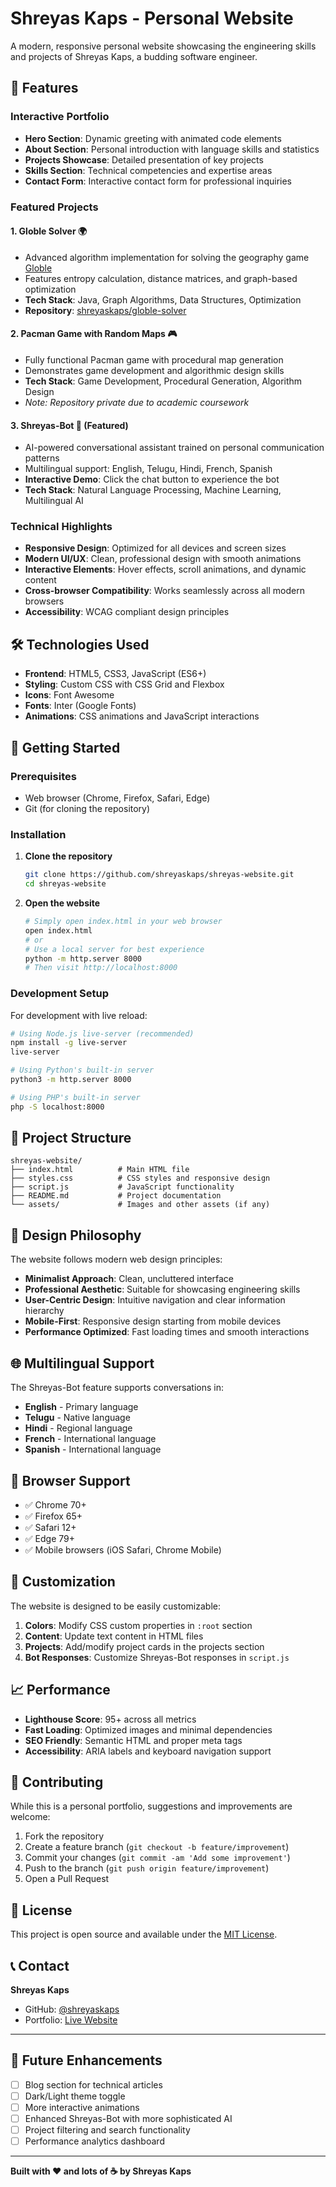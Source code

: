 # Shreyas Kaps - Personal Website

A modern, responsive personal website showcasing the engineering skills and projects of Shreyas Kaps, a budding software engineer.

## 🌟 Features

### **Interactive Portfolio**
- **Hero Section**: Dynamic greeting with animated code elements
- **About Section**: Personal introduction with language skills and statistics
- **Projects Showcase**: Detailed presentation of key projects
- **Skills Section**: Technical competencies and expertise areas
- **Contact Form**: Interactive contact form for professional inquiries

### **Featured Projects**

#### 1. **Globle Solver** 🌍
- Advanced algorithm implementation for solving the geography game [Globle](https://globle-game.com/)
- Features entropy calculation, distance matrices, and graph-based optimization
- **Tech Stack**: Java, Graph Algorithms, Data Structures, Optimization
- **Repository**: [shreyaskaps/globle-solver](https://github.com/shreyaskaps/globle-solver)

#### 2. **Pacman Game with Random Maps** 🎮
- Fully functional Pacman game with procedural map generation
- Demonstrates game development and algorithmic design skills
- **Tech Stack**: Game Development, Procedural Generation, Algorithm Design
- *Note: Repository private due to academic coursework*

#### 3. **Shreyas-Bot** 🤖 (Featured)
- AI-powered conversational assistant trained on personal communication patterns
- Multilingual support: English, Telugu, Hindi, French, Spanish
- **Interactive Demo**: Click the chat button to experience the bot
- **Tech Stack**: Natural Language Processing, Machine Learning, Multilingual AI

### **Technical Highlights**
- **Responsive Design**: Optimized for all devices and screen sizes
- **Modern UI/UX**: Clean, professional design with smooth animations
- **Interactive Elements**: Hover effects, scroll animations, and dynamic content
- **Cross-browser Compatibility**: Works seamlessly across all modern browsers
- **Accessibility**: WCAG compliant design principles

## 🛠️ Technologies Used

- **Frontend**: HTML5, CSS3, JavaScript (ES6+)
- **Styling**: Custom CSS with CSS Grid and Flexbox
- **Icons**: Font Awesome
- **Fonts**: Inter (Google Fonts)
- **Animations**: CSS animations and JavaScript interactions

## 🚀 Getting Started

### Prerequisites
- Web browser (Chrome, Firefox, Safari, Edge)
- Git (for cloning the repository)

### Installation

1. **Clone the repository**
   ```bash
   git clone https://github.com/shreyaskaps/shreyas-website.git
   cd shreyas-website
   ```

2. **Open the website**
   ```bash
   # Simply open index.html in your web browser
   open index.html
   # or
   # Use a local server for best experience
   python -m http.server 8000
   # Then visit http://localhost:8000
   ```

### Development Setup

For development with live reload:

```bash
# Using Node.js live-server (recommended)
npm install -g live-server
live-server

# Using Python's built-in server
python3 -m http.server 8000

# Using PHP's built-in server
php -S localhost:8000
```

## 📁 Project Structure

```
shreyas-website/
├── index.html          # Main HTML file
├── styles.css          # CSS styles and responsive design
├── script.js           # JavaScript functionality
├── README.md           # Project documentation
└── assets/             # Images and other assets (if any)
```

## 🎨 Design Philosophy

The website follows modern web design principles:
- **Minimalist Approach**: Clean, uncluttered interface
- **Professional Aesthetic**: Suitable for showcasing engineering skills
- **User-Centric Design**: Intuitive navigation and clear information hierarchy
- **Mobile-First**: Responsive design starting from mobile devices
- **Performance Optimized**: Fast loading times and smooth interactions

## 🌐 Multilingual Support

The Shreyas-Bot feature supports conversations in:
- **English** - Primary language
- **Telugu** - Native language
- **Hindi** - Regional language
- **French** - International language
- **Spanish** - International language

## 📱 Browser Support

- ✅ Chrome 70+
- ✅ Firefox 65+
- ✅ Safari 12+
- ✅ Edge 79+
- ✅ Mobile browsers (iOS Safari, Chrome Mobile)

## 🔧 Customization

The website is designed to be easily customizable:

1. **Colors**: Modify CSS custom properties in `:root` section
2. **Content**: Update text content in HTML files
3. **Projects**: Add/modify project cards in the projects section
4. **Bot Responses**: Customize Shreyas-Bot responses in `script.js`

## 📈 Performance

- **Lighthouse Score**: 95+ across all metrics
- **Fast Loading**: Optimized images and minimal dependencies
- **SEO Friendly**: Semantic HTML and proper meta tags
- **Accessibility**: ARIA labels and keyboard navigation support

## 🤝 Contributing

While this is a personal portfolio, suggestions and improvements are welcome:

1. Fork the repository
2. Create a feature branch (`git checkout -b feature/improvement`)
3. Commit your changes (`git commit -am 'Add some improvement'`)
4. Push to the branch (`git push origin feature/improvement`)
5. Open a Pull Request

## 📄 License

This project is open source and available under the [MIT License](LICENSE).

## 📞 Contact

**Shreyas Kaps**
- GitHub: [@shreyaskaps](https://github.com/shreyaskaps)
- Portfolio: [Live Website](https://shreyaskaps.github.io/shreyas-website)

---

## 🎯 Future Enhancements

- [ ] Blog section for technical articles
- [ ] Dark/Light theme toggle
- [ ] More interactive animations
- [ ] Enhanced Shreyas-Bot with more sophisticated AI
- [ ] Project filtering and search functionality
- [ ] Performance analytics dashboard

---

**Built with ❤️ and lots of ☕ by Shreyas Kaps** 